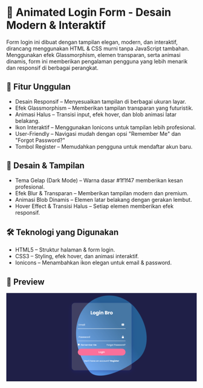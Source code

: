 # 🌟 Animated Login Form - Desain Modern & Interaktif 

Form login ini dibuat dengan tampilan elegan, modern, dan interaktif, dirancang menggunakan HTML & CSS murni tanpa JavaScript tambahan. Menggunakan efek Glassmorphism, elemen transparan, serta animasi dinamis, form ini memberikan pengalaman pengguna yang lebih menarik dan responsif di berbagai perangkat.

## 🎯 Fitur Unggulan
-  Desain Responsif – Menyesuaikan tampilan di berbagai ukuran layar.
-  Efek Glassmorphism – Memberikan tampilan transparan yang futuristik.
-  Animasi Halus – Transisi input, efek hover, dan blob animasi latar belakang.
-  Ikon Interaktif – Menggunakan Ionicons untuk tampilan lebih profesional.
-  User-Friendly – Navigasi mudah dengan opsi "Remember Me" dan "Forgot Password?"
-  Tombol Register – Memudahkan pengguna untuk mendaftar akun baru.

## 🎨 Desain & Tampilan
- Tema Gelap (Dark Mode) – Warna dasar #1f1f47 memberikan kesan profesional.
- Efek Blur & Transparan – Memberikan tampilan modern dan premium.
- Animasi Blob Dinamis – Elemen latar belakang dengan gerakan lembut.
- Hover Effect & Transisi Halus – Setiap elemen memberikan efek responsif.

## 🛠️ Teknologi yang Digunakan
- HTML5 – Struktur halaman & form login.
- CSS3 – Styling, efek hover, dan animasi interaktif.
- Ionicons – Menambahkan ikon elegan untuk email & password.

## 📸 Preview

<img src= View.png alt="View">
